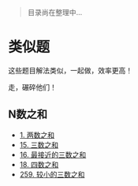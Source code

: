 > 目录尚在整理中...

# 类似题
这些题目解法类似，一起做，效率更高！

走，碾碎他们！

## N数之和
* [1. 两数之和](../problems/1.两数之和.md)
* [15. 三数之和](../problems/15.三数之和.md)
* [16. 最接近的三数之和](../problems/16.最接近的三数之和.md)
* [18. 四数之和](../problems/18.四数之和.md)
* [259. 较小的三数之和](../problems/259.较小的三数之和.md)

